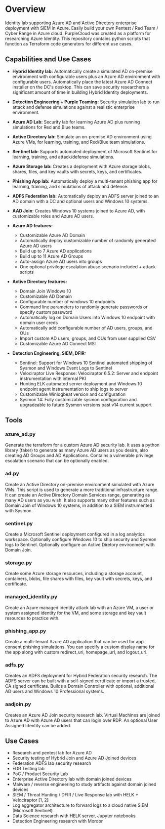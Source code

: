 # Overview

Identity lab supporting Azure AD and Active Directory enterprise deployment with SIEM in Azure. Easily build your own Pentest / Red Team / Cyber Range in Azure cloud. PurpleCloud was created as a platform for researching Azure Identity. This repository contains python scripts that function as Terraform code generators for different use cases.

## Capabilities and Use Cases

* **Hybrid Identity lab:**  Automatically create a simulated AD on-premise environment with configurable users plus an Azure AD environment with configurable users.  Automatically place the latest Azure AD Connect installer on the DC's desktop.  This can save security researchers a significant amount of time in building Hybrid Identity deployments.

* **Detection Engineering + Purple Teaming:**  Security simulation lab to run attack and defense simulations against a realistic enterprise environment.

* **Azure AD Lab:**  Security lab for learning Azure AD plus running simulations for Red and Blue teams.

* **Active Directory lab:** Simulate an on-premise AD environment using Azure VMs, for learning, training, and Red/Blue team simulations.

* **Sentinel lab:** Supports automated deployment of Microsoft Sentinel for learning, training, and attack/defense simulations.

* **Azure Storage lab:** Creates a deployment with Azure storage blobs, shares, files, and key vaults with secrets, keys, and certificates.

* **Phishing App lab:** Automatically deploy a multi-tenant phishing app for learning, training, and simulations of attack and defense.

* **ADFS Federation lab:** Automatically deploy an ADFS server joined to an AD domain with a DC and optional users and Windows 10 systems.

* **AAD Join:** Creates Windows 10 systems joined to Azure AD, with customizable roles and Azure AD users.

* **Azure AD features:** 
    * Customizable Azure AD Domain 
    * Automatically deploy customizable number of randomly generated Azure AD users
    * Build up to 7 Azure AD applications
    * Build up to 11 Azure AD Groups
    * Auto-assign Azure AD users into groups
    * One optional privilege escalation abuse scenario included + attack scripts

* **Active Directory features:** 
    * Domain Join Windows 10
    * Customizable AD Domain
    * Configurable number of windows 10 endpoints
    * Command line parameters to randomly generate passwords or specify custom password
    * Automatically log on Domain Users into Windows 10 endpoint with domain user creds
    * Automatically add configurable number of AD users, groups, and OUs
    * Import custom AD users, groups, and OUs from user supplied CSV
    * Customizable Azure AD Connect MSI

* **Detection Engineering, SIEM, DFIR:** 
    * Sentinel:  Support for Windows 10 Sentinel automated shipping of Sysmon and Windows Event Logs to Sentinel 
    * Velociraptor Live Response:  Velociraptor 6.5.2:  Server and endpoint instrumentation with internal PKI
    * Hunting ELK automated server deployment and Windows 10 endpoint agent instrumentation to ship logs to server 
    * Customizable Winlogbeat version and configuration
    * Sysmon 14:  Fully customizable sysmon configuration and upgradeable to future Sysmon versions past v14 current support

## Tools

### azure_ad.py
Generate the terraform for a custom Azure AD security lab. It uses a python library (faker) to generate as many Azure AD users as you desire, also creating AD Groups and AD Applications.  Contains a vulnerable privilege escalation scenario that can be optionally enabled.

### ad.py
Create an Active Directory on-premise environment simulated with Azure VMs. This script is used to generate a more traditional infrastructure range. It can create an Active Directory Domain Services range, generating as many AD users as you wish. It also supports many other features such as Domain Join of Windows 10 systems, in addition to a SIEM instrumented with Sysmon.

### sentinel.py
Create a Microsoft Sentinel deployment configured in a log analytics workspace.  Optionally configure Windows 10 to ship security and Sysmon logs to Sentinel.  Optionally configure an Active Diretory environment with Domain Join. 

### storage.py
Create some Azure storage resources, including a storage account, containers, blobs, file shares with files, key vault with secrets, keys, and certificate.

### managed_identity.py
Create an Azure managed identity attack lab with an Azure VM, a user or system assigned identity for the VM, and some storage and key vault resources to practice with. 

### phishing_app.py
Create a multi-tenant Azure AD application that can be used for app consent phishing simulations.  You can specify a custom display name for the app along with custom redirect_uri, homepage_url, and logout_url.  

### adfs.py
Creates an ADFS deployment for Hybrid Federation security research.  The ADFS server can be built with a self-signed certificate or import a trusted, CA signed certificate.  Builds a Domain Controller with optional, additional AD users and Windows 10 Professional systems. 

### aadjoin.py
Creates an Azure AD Join security research lab.  Virtual Machines are joined to Azure AD with Azure AD users that can login over RDP.  An optional User Assigned Identity can be added.

## Use Cases
* Research and pentest lab for Azure AD
* Security testing of Hybrid Join and Azure AD Joined devices
* Federation ADFS lab security research
* EDR Testing lab
* PoC / Product Security Lab
* Enterprise Active Directory lab with domain joined devices
* Malware / reverse engineering to study artifacts against domain joined devices
* SIEM / Threat Hunting / DFIR / Live Response lab with HELK + Velociraptor [1, 2]
* Log aggregator architecture to forward logs to a cloud native SIEM (Microsoft Sentinel)
* Data Science research with HELK server, Jupyter notebooks
* Detection Engineering research with Mordor

